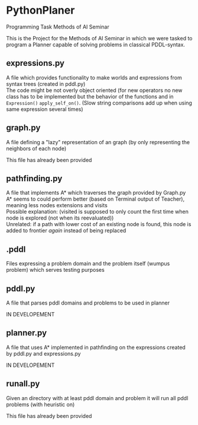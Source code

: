 # PythonPlaner
Programming Task Methods of AI Seminar

This is the Project for the Methods of AI Seminar in which we were tasked to program a Planner capable of solving problems in classical PDDL-syntax.

## expressions.py
A file which provides functionality to make worlds and expressions from syntax trees (created in pddl.py)\
The code might be not overly object oriented (for new operators no new class has to be implemented but the behavior of the functions and in ```Expression()``` ```apply_self_on()```. (Slow string comparisons add up when using same expression several times)
 
## graph.py
A file defining a "lazy" representation of an graph (by only representing the neighbors of each node)

This file has already been provided
  
## pathfinding.py
A file that implements A* which traverses the graph provided by Graph.py\
A* seems to could perform better (based on Terminal output of Teacher), meaning less nodes extensions and visits\
Possible explanation: (visited is supposed to only count the first time when node is explored (not when its reevaluated))\
Unrelated: if a path with lower cost of an existing node is found, this node is added to frontier *again* instead of being replaced
  
## .pddl
Files expressing a problem domain and the problem itself (wumpus problem) which serves testing purposes

## pddl.py
A file that parses pddl domains and problems to be used in planner

IN DEVELOPEMENT
  
## planner.py
A file that uses A* implemented in pathfinding on the expressions created by pddl.py and expressions.py

IN DEVELOPEMENT

## runall.py
Given an directory with at least pddl domain and problem it will run all pddl problems (with heuristic on)

This file has already been provided